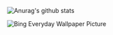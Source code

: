 ![Anurag's github stats](https://github-readme-stats.vercel.app/api?username=EternalTimes&count_private=true&theme=dark)

![Bing Everyday Wallpaper Picture](https://bing.ioliu.cn/v1/rand)
